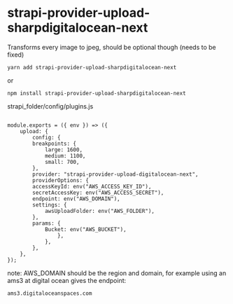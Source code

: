 # strapi-provider-upload-sharpdigitalocean-next

Transforms every image to jpeg, should be optional though (needs to be fixed)

```
yarn add strapi-provider-upload-sharpdigitalocean-next
```

or

```
npm install strapi-provider-upload-sharpdigitalocean-next

```

strapi_folder/config/plugins.js

```

module.exports = ({ env }) => ({
    upload: {
        config: {
        breakpoints: {
            large: 1600,
            medium: 1100,
            small: 700,
        },
        provider: "strapi-provider-upload-digitalocean-next",
        providerOptions: {
        accessKeyId: env("AWS_ACCESS_KEY_ID"),
        secretAccessKey: env("AWS_ACCESS_SECRET"),
        endpoint: env("AWS_DOMAIN"),
        settings: {
            awsUploadFolder: env("AWS_FOLDER"),
        },
        params: {
            Bucket: env("AWS_BUCKET"),
                },
            },
        },
    },
});

```

note:
AWS_DOMAIN should be the region and domain, for example using an ams3 at digital ocean gives the endpoint:

```
ams3.digitaloceanspaces.com
```
